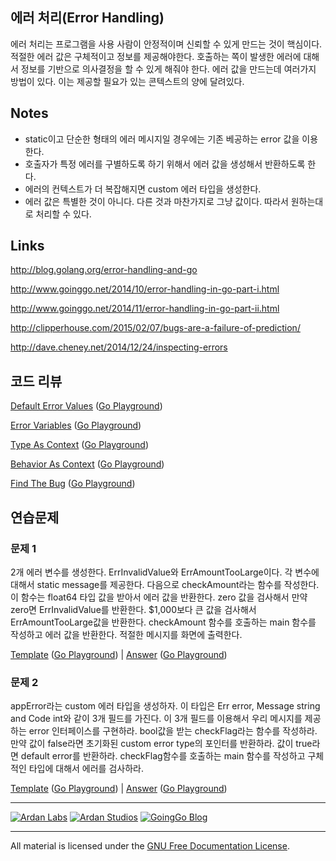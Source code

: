 ## 에러 처리(Error Handling)

에러 처리는 프로그램을 사용 사람이 안정적이며 신뢰할 수 있게 만드는 것이 핵심이다. 적절한 에러 값은 구체적이고 정보를 제공해야한다. 호출하는 쪽이 발생한 에러에 대해서 정보를 기반으로 의사결정을 할 수 있게 해줘야 한다. 에러 값을 만드는데 여러가지 방법이 있다. 이는 제공할 필요가 있는 콘텍스트의 양에 달려있다.

## Notes

* static이고 단순한 형태의 에러 메시지일 경우에는 기존 베공하는 error 값을 이용한다.
* 호출자가 특정 에러를 구별하도록 하기 위해서 에러 값을 생성해서 반환하도록 한다.
* 에러의 컨텍스트가 더 복잡해지면 custom 에러 타입을 생성한다.
* 에러 값은 특별한 것이 아니다. 다른 것과 마찬가지로 그냥 값이다. 따라서 원하는대로 처리할 수 있다.

## Links

http://blog.golang.org/error-handling-and-go

http://www.goinggo.net/2014/10/error-handling-in-go-part-i.html

http://www.goinggo.net/2014/11/error-handling-in-go-part-ii.html

http://clipperhouse.com/2015/02/07/bugs-are-a-failure-of-prediction/

http://dave.cheney.net/2014/12/24/inspecting-errors

## 코드 리뷰

[Default Error Values](example1/example1.go) ([Go Playground](http://play.golang.org/p/8x6kDZxPWK))

[Error Variables](example2/example2.go) ([Go Playground](https://play.golang.org/p/4YHAbpynl3))

[Type As Context](example3/example3.go) ([Go Playground](http://play.golang.org/p/Eu3X54PnWm))

[Behavior As Context](example4/example4.go) ([Go Playground](http://play.golang.org/p/6GYqwSxHjI))

[Find The Bug](example5/example5.go) ([Go Playground](http://play.golang.org/p/czXpjvWWTT))

## 연습문제

### 문제 1
2개 에러 변수를 생성한다. ErrInvalidValue와 ErrAmountTooLarge이다. 각 변수에 대해서 static message를 제공한다. 다음으로 checkAmount라는 함수를 작성한다. 이 함수는 float64 타입 값을 받아서 에러 값을 반환한다. zero 값을 검사해서 만약 zero면 ErrInvalidValue를 반환한다. $1,000보다 큰 값을 검사해서 ErrAmountTooLarge값을 반환한다. checkAmount 함수를 호출하는 main 함수를 작성하고 에러 값을 반환한다. 적절한 메시지를 화면에 출력한다.

[Template](exercises/template1/template1.go) ([Go Playground](http://play.golang.org/p/Rt3O-7ndtJ)) | 
[Answer](exercises/exercise1/exercise1.go) ([Go Playground](https://play.golang.org/p/8KETdvYk17))

### 문제 2

appError라는 custom 에러 타입을 생성하자. 이 타입은 Err error, Message string and Code int와 같이 3개 필드를 가진다. 이 3개 필드를 이용해서 우리 메시지를 제공하는 error 인터페이스를 구현하라. bool값을 받는 checkFlag라는 함수를 작성하라. 만약 값이 false라면 초기화된 custom error type의 포인터를 반환하라. 값이 true라면 default error를 반환하라. checkFlag함수를 호출하는 main 함수를 작성하고 구체적인 타입에 대해서 에러를 검사하라.

[Template](exercises/template2/template2.go) ([Go Playground](http://play.golang.org/p/x6UimVQMMQ)) | 
[Answer](exercises/exercise2/exercise2.go) ([Go Playground](http://play.golang.org/p/-v-sxBl_ER))

___
[![Ardan Labs](../00-slides/images/ggt_logo.png)](http://www.ardanlabs.com)
[![Ardan Studios](../00-slides/images/ardan_logo.png)](http://www.ardanstudios.com)
[![GoingGo Blog](../00-slides/images/ggb_logo.png)](http://www.goinggo.net)
___
All material is licensed under the [GNU Free Documentation License](https://github.com/ArdanStudios/gotraining/blob/master/LICENSE).
